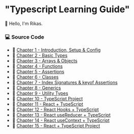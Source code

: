 # "Typescript Learning Guide"

👋 Hello, I'm Rikas.


### 💻 Source Code

- 🔗 [Chapter 1 - Introduction, Setup & Config](https://github.com/RikasMRM/typescript-practice/tree/main/Chapter%201)
- 🔗 [Chapter 2 - Basic Types](https://github.com/RikasMRM/typescript-practice/tree/main/Chapter%202)
- 🔗 [Chapter 3 - Arrays & Objects](https://github.com/RikasMRM/typescript-practice/tree/main/Chapter%203)
- 🔗 [Chapter 4 - Functions](https://github.com/RikasMRM/typescript-practice/tree/main/Chapter%204)
- 🔗 [Chapter 5 - Assertions](https://github.com/RikasMRM/typescript-practice/tree/main/Chapter%205)
- 🔗 [Chapter 6 - Classes](https://github.com/RikasMRM/typescript-practice/tree/main/Chapter%206)
- 🔗 [Chapter 7 - Index Signatures & keyof Assertions](https://github.com/RikasMRM/typescript-practice/tree/main/Chapter%207)
- 🔗 [Chapter 8 - Generics](https://github.com/RikasMRM/typescript-practice/tree/main/Chapter%208)
- 🔗 [Chapter 9 -  Utility Types](https://github.com/RikasMRM/typescript-practice/tree/main/Chapter%209)
- 🔗 [Chapter 10 - TypeScript Project](https://github.com/RikasMRM/typescript-practice/tree/main/Chapter%2011)
- 🔗 [Chapter 11 - React + TypeScript](https://github.com/RikasMRM/typescript-practice/tree/main/Chapter%2012)
- 🔗 [Chapter 12 - React Hooks + TypeScript](https://github.com/RikasMRM/typescript-practice/tree/main/Chapter%2013)
- 🔗 [Chapter 13 - React useReducer + TypeScript](https://github.com/RikasMRM/typescript-practice/tree/main/Chapter%2014)
- 🔗 [Chapter 14 - React useContext + TypeScript ](https://github.com/RikasMRM/typescript-practice/tree/main/Chapter%2015)
- 🔗 [Chapter 15 - React + TypeScript Project ](https://github.com/RikasMRM/typescript-practice/tree/main/Chapter%2016)